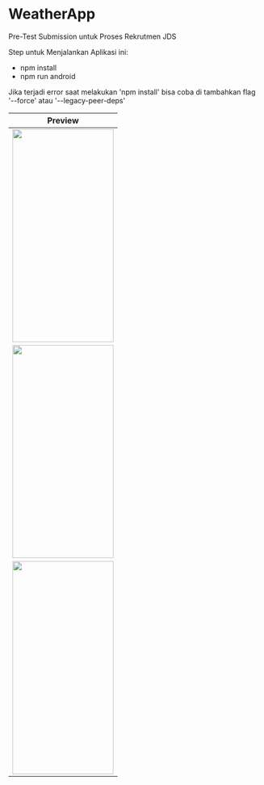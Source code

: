# WeatherApp

Pre-Test Submission untuk Proses Rekrutmen JDS

Step untuk Menjalankan Aplikasi ini:

- npm install
- npm run android

Jika terjadi error saat melakukan 'npm install' bisa coba di tambahkan flag '--force' atau '--legacy-peer-deps'


|            Preview            |
| ----------------------------- |
| <img src="https://user-images.githubusercontent.com/56853695/219658544-12e7f2df-acc3-4390-877a-36634f033177.png" width=200 height=422>  | <img src="https://user-images.githubusercontent.com/56853695/219658554-2a70ab50-a0dc-4684-858c-db777505616d.png" width=200 height=422>  |
| <img src="https://user-images.githubusercontent.com/56853695/219658556-8f99e27d-f95c-4bf8-8726-00fdec3ce65e.png" width=200 height=422>  | <img src="https://user-images.githubusercontent.com/56853695/219658561-48c31236-8292-4ba7-a84b-9c29fe4243f5.png" width=200 height=422>  |
| <img src="https://user-images.githubusercontent.com/56853695/219658569-47a9e9bc-8700-452e-bcd5-673015edf9f8.png" width=200 height=422>  | <img src="https://user-images.githubusercontent.com/56853695/219658579-2870ab0c-400c-4916-a196-6cecc4baee2d.png" width=200 height=422>  |